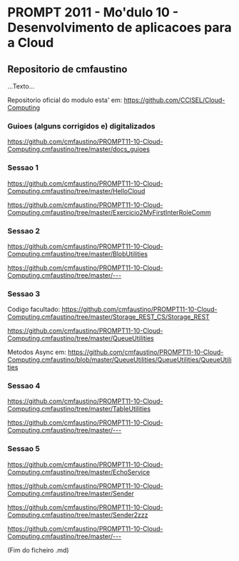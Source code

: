 # PROMPT 2011 - Mo'dulo 10 - Desenvolvimento de aplicacoes para a Cloud

## Repositorio de cmfaustino

...Texto...

Repositorio oficial do modulo esta' em: <https://github.com/CCISEL/Cloud-Computing>

### Guioes (alguns corrigidos e) digitalizados

<https://github.com/cmfaustino/PROMPT11-10-Cloud-Computing.cmfaustino/tree/master/docs_guioes>

### Sessao 1

<https://github.com/cmfaustino/PROMPT11-10-Cloud-Computing.cmfaustino/tree/master/HelloCloud>

<https://github.com/cmfaustino/PROMPT11-10-Cloud-Computing.cmfaustino/tree/master/Exercicio2MyFirstInterRoleComm>

### Sessao 2

<https://github.com/cmfaustino/PROMPT11-10-Cloud-Computing.cmfaustino/tree/master/BlobUtilities>

<https://github.com/cmfaustino/PROMPT11-10-Cloud-Computing.cmfaustino/tree/master/--->

### Sessao 3

Codigo facultado:
 <https://github.com/cmfaustino/PROMPT11-10-Cloud-Computing.cmfaustino/tree/master/Storage_REST_CS/Storage_REST>

<https://github.com/cmfaustino/PROMPT11-10-Cloud-Computing.cmfaustino/tree/master/QueueUtilities>

Metodos Async em:
 <https://github.com/cmfaustino/PROMPT11-10-Cloud-Computing.cmfaustino/blob/master/QueueUtilities/QueueUtilities/QueueUtilities>

### Sessao 4

<https://github.com/cmfaustino/PROMPT11-10-Cloud-Computing.cmfaustino/tree/master/TableUtilities>

<https://github.com/cmfaustino/PROMPT11-10-Cloud-Computing.cmfaustino/tree/master/--->

### Sessao 5

<https://github.com/cmfaustino/PROMPT11-10-Cloud-Computing.cmfaustino/tree/master/EchoService>

<https://github.com/cmfaustino/PROMPT11-10-Cloud-Computing.cmfaustino/tree/master/Sender>

<https://github.com/cmfaustino/PROMPT11-10-Cloud-Computing.cmfaustino/tree/master/Sender2zzz>

<https://github.com/cmfaustino/PROMPT11-10-Cloud-Computing.cmfaustino/tree/master/--->

(Fim do ficheiro .md)